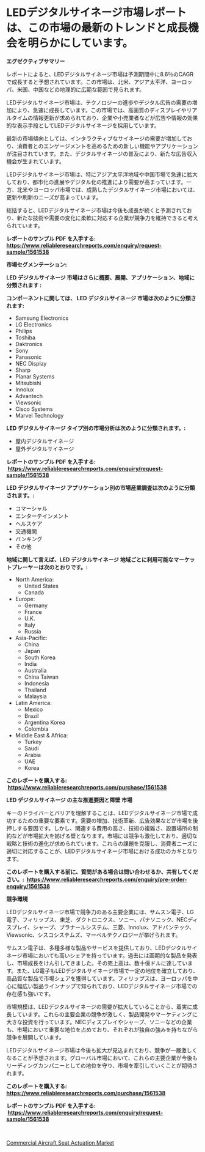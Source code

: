 <p><h1>LEDデジタルサイネージ市場レポートは、この市場の最新のトレンドと成長機会を明らかにしています。</h1></p><p><strong>エグゼクティブサマリー</strong></p>
<p><p>レポートによると、LEDデジタルサイネージ市場は予測期間中に8.6％のCAGRで成長すると予想されています。この市場は、北米、アジア太平洋、ヨーロッパ、米国、中国などの地理的に広範な範囲で見られます。</p><p>LEDデジタルサイネージ市場は、テクノロジーの進歩やデジタル広告の需要の増加により、急速に成長しています。この市場では、高画質のディスプレイやリアルタイムの情報更新が求められており、企業や小売業者などが広告や情報の効果的な表示手段としてLEDデジタルサイネージを採用しています。</p><p>最新の市場傾向としては、インタラクティブなサイネージの需要が増加しており、消費者とのエンゲージメントを高めるための新しい機能やアプリケーションが注目されています。また、デジタルサイネージの普及により、新たな広告収入機会が生まれています。</p><p>LEDデジタルサイネージ市場は、特にアジア太平洋地域や中国市場で急速に拡大しており、都市化の進展やデジタル化の推進により需要が高まっています。一方、北米やヨーロッパ市場では、成熟したデジタルサイネージ市場においては、更新や刷新のニーズが高まっています。</p><p>総括すると、LEDデジタルサイネージ市場は今後も成長が続くと予測されており、新たな技術や需要の変化に柔軟に対応する企業が競争力を維持できると考えられています。</p></p>
<p><strong>レポートのサンプル PDF を入手する: <a href="https://www.reliableresearchreports.com/enquiry/request-sample/1561538">https://www.reliableresearchreports.com/enquiry/request-sample/1561538</a></strong></p>
<p><strong>市場セグメンテーション:</strong></p>
<p><strong> LED デジタルサイネージ 市場はさらに概要、展開、アプリケーション、地域に分類されます :</strong></p>
<p><strong>コンポーネントに関しては、 LED デジタルサイネージ 市場は次のように分類されます: &nbsp;</strong></p>
<p><ul><li>Samsung Electronics</li><li>LG Electronics</li><li>Philips</li><li>Toshiba</li><li>Daktronics</li><li>Sony</li><li>Panasonic</li><li>NEC Display</li><li>Sharp</li><li>Planar Systems</li><li>Mitsubishi</li><li>Innolux</li><li>Advantech</li><li>Viewsonic</li><li>Cisco Systems</li><li>Marvel Technology</li></ul></p>
<p><strong> LED デジタルサイネージ タイプ別の市場分析は次のように分類されます。:</strong></p>
<p><ul><li>屋内デジタルサイネージ</li><li>屋外デジタルサイネージ</li></ul></p>
<p><strong>レポートのサンプル PDF を入手する: &nbsp;<a href="https://www.reliableresearchreports.com/enquiry/request-sample/1561538">https://www.reliableresearchreports.com/enquiry/request-sample/1561538</a></strong></p>
<p><strong> LED デジタルサイネージ アプリケーション別の市場産業調査は次のように分類されます。:</strong></p>
<p><ul><li>コマーシャル</li><li>エンターテインメント</li><li>ヘルスケア</li><li>交通機関</li><li>バンキング</li><li>その他</li></ul></p>
<p><strong>地域に関して言えば、LED デジタルサイネージ 地域ごとに利用可能なマーケットプレーヤーは次のとおりです。:</strong></p>
<p><ul>
    <li>
        North America:
        <ul>
            <li>United States</li>
            <li>Canada</li>
        </ul>
    </li>
    <li>
        Europe:
        <ul>
            <li>Germany</li>
            <li>France</li>
            <li>U.K.</li>
            <li>Italy</li>
            <li>Russia</li>
        </ul>
    </li>
    <li>
        Asia-Pacific:
        <ul>
            <li>China</li>
            <li>Japan</li>
            <li>South Korea</li>
            <li>India</li>
            <li>Australia</li>
            <li>China Taiwan</li>
            <li>Indonesia</li>
            <li>Thailand</li>
            <li>Malaysia</li>
        </ul>
    </li>
    <li>
        Latin America:
        <ul>
            <li>Mexico</li>
            <li>Brazil</li>
            <li>Argentina Korea</li>
            <li>Colombia</li>
        </ul>
    </li>
    <li>
        Middle East & Africa:
        <ul>
            <li>Turkey</li>
            <li>Saudi</li>
            <li>Arabia</li>
            <li>UAE</li>
            <li>Korea</li>
        </ul>
    </li>
    </ul></p>
<p><strong>このレポートを購入する: &nbsp;<a href="https://www.reliableresearchreports.com/purchase/1561538">https://www.reliableresearchreports.com/purchase/1561538</a></strong></p>
<p><strong>LED デジタルサイネージ の主な推進要因と障壁 市場</strong></p>
<p><p>キーのドライバーとバリアを理解することは、LEDデジタルサイネージ市場で成功するための重要な要素です。需要の増加、技術革新、広告効果などが市場を後押しする要因です。しかし、関連する費用の高さ、技術の複雑さ、設置場所の制約などが市場拡大を妨げる壁となります。市場には競争も激化しており、適切な戦略と技術の進化が求められています。これらの課題を克服し、消費者ニーズに適切に対応することが、LEDデジタルサイネージ市場における成功のカギとなります。</p></p>
<p><strong>このレポートを購入する前に、質問がある場合は問い合わせるか、共有してください。:&nbsp; <a href="https://www.reliableresearchreports.com/enquiry/pre-order-enquiry/1561538">https://www.reliableresearchreports.com/enquiry/pre-order-enquiry/1561538</a></strong></p>
<p><strong>競争環境</strong></p>
<p><p>LEDデジタルサイネージ市場で競争力のある主要企業には、サムスン電子、LG電子、フィリップス、東芝、ダクトロニクス、ソニー、パナソニック、NECディスプレイ、シャープ、プラナールシステム、三菱、Innolux、アドバンテック、Viewsonic、シスコシステムズ、マーベルテクノロジーが挙げられます。</p><p>サムスン電子は、多種多様な製品やサービスを提供しており、LEDデジタルサイネージ市場においても高いシェアを持っています。過去には画期的な製品を発表し、市場成長をけん引してきました。その売上高は、数十億ドルに達しています。また、LG電子もLEDデジタルサイネージ市場で一定の地位を確立しており、高品質な製品で市場シェアを獲得しています。フィリップスは、ヨーロッパを中心に幅広い製品ラインナップで知られており、LEDデジタルサイネージ市場での存在感も強いです。</p><p>市場規模は、LEDデジタルサイネージの需要が拡大していることから、着実に成長しています。これらの主要企業の競争が激しく、製品開発やマーケティングに大きな投資を行っています。NECディスプレイやシャープ、ソニーなどの企業も、市場において重要な地位を占めており、それぞれが独自の強みを持ちながら競争を展開しています。</p><p>LEDデジタルサイネージ市場は今後も拡大が見込まれており、競争が一層激しくなることが予想されます。グローバル市場において、これらの主要企業が今後もリーディングカンパニーとしての地位を守り、市場を牽引していくことが期待されます。</p></p>
<p><strong>このレポートを購入する: &nbsp; <a href="https://www.reliableresearchreports.com/purchase/1561538">https://www.reliableresearchreports.com/purchase/1561538</a></strong></p>
<p><strong>レポートのサンプル PDF を入手する: &nbsp;<a href="https://www.reliableresearchreports.com/enquiry/request-sample/1561538">https://www.reliableresearchreports.com/enquiry/request-sample/1561538</a></strong><strong></strong></p>
<p>&nbsp;</p>
<p><p><a href="https://faithful-glue-af3.notion.site/Commercial-Aircraft-Seat-Actuation-Market-Size-Global-Industry-Overview-Market-Segmentation-and-Fo-3944ed81d24f403fa7117f8903f24b09">Commercial Aircraft Seat Actuation Market</a></p></p>